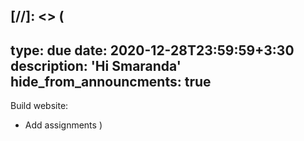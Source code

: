 [//]: <> (
---
type: due
date: 2020-12-28T23:59:59+3:30
description: 'Hi Smaranda'
hide_from_announcments: true
---

Build website:
* Add assignments
)
